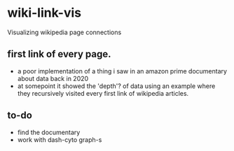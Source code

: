 # wiki-link-vis
Visualizing wikipedia page connections

## first link of every page.

- a poor implementation of a thing i saw in an amazon prime documentary  about data back in 2020
- at somepoint it showed the 'depth'? of data using an example where they recursively visited every first link of wikipedia articles.

## to-do
- find the documentary
- work with dash-cyto graph-s


